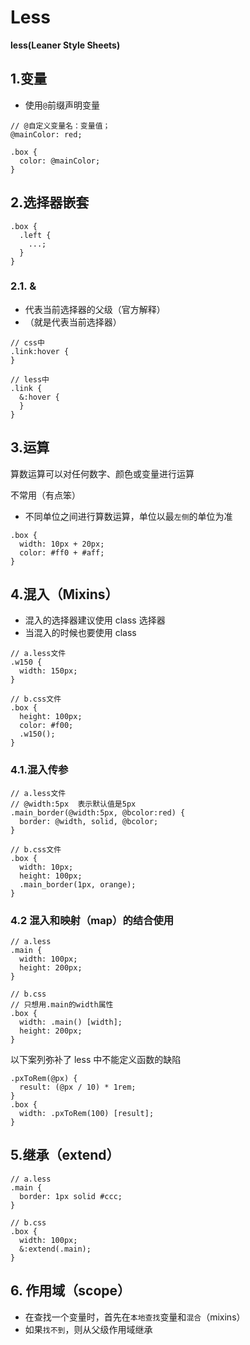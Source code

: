 # Less

​**less(Leaner Style Sheets)**

## 1.变量

- 使用`@`前缀声明变量

```less
// @自定义变量名：变量值；
@mainColor: red;

.box {
  color: @mainColor;
}
```

## 2.选择器嵌套

```less
.box {
  .left {
    ...;
  }
}
```

### 2.1. &

- 代表当前选择器的父级（官方解释）
- （就是代表当前选择器）

```less
// css中
.link:hover {
}

// less中
.link {
  &:hover {
  }
}
```

## 3.运算

算数运算可以对任何数字、颜色或变量进行运算

不常用（有点笨）

- 不同单位之间进行算数运算，单位以最`左侧`的单位为准

```less
.box {
  width: 10px + 20px;
  color: #ff0 + #aff;
}
```

## 4.混入（Mixins）

- 混入的选择器建议使用 class 选择器
- 当混入的时候也要使用 class

```less
// a.less文件
.w150 {
  width: 150px;
}

// b.css文件
.box {
  height: 100px;
  color: #f00;
  .w150();
}
```

### 4.1.混入传参

```less
// a.less文件
// @width:5px  表示默认值是5px
.main_border(@width:5px, @bcolor:red) {
  border: @width, solid, @bcolor;
}

// b.css文件
.box {
  width: 10px;
  height: 100px;
  .main_border(1px, orange);
}
```

### 4.2 混入和映射（map）的结合使用

```less
// a.less
.main {
  width: 100px;
  height: 200px;
}

// b.css
// 只想用.main的width属性
.box {
  width: .main() [width];
  height: 200px;
}
```

以下案列弥补了 less 中不能定义函数的缺陷

```less
.pxToRem(@px) {
  result: (@px / 10) * 1rem;
}
.box {
  width: .pxToRem(100) [result];
}
```

## 5.继承（extend）

```less
// a.less
.main {
  border: 1px solid #ccc;
}

// b.css
.box {
  width: 100px;
  &:extend(.main);
}
```

## 6. 作用域（scope）

- 在查找一个变量时，首先在`本地查找`变量和`混合`（mixins）
- 如果`找不到`，则从父级作用域继承
